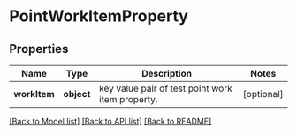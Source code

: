 # PointWorkItemProperty

## Properties
Name | Type | Description | Notes
------------ | ------------- | ------------- | -------------
**workItem** | **object** | key value pair of test point work item property. | [optional] 

[[Back to Model list]](../README.md#documentation-for-models) [[Back to API list]](../README.md#documentation-for-api-endpoints) [[Back to README]](../README.md)


